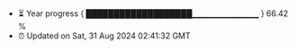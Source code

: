 - ⏳ Year progress { ███████████████████▁▁▁▁▁▁▁▁▁▁▁ } 66.42 %
- ⏰ Updated on Sat, 31 Aug 2024 02:41:32 GMT

